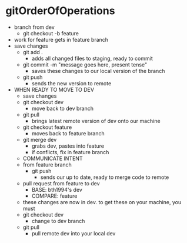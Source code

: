 # gitOrderOfOperations

- branch from dev
	- git checkout -b feature
- work for feature gets in feature branch
- save changes
	- git add .
		- adds all changed files to staging, ready to commit
	- git commit -m "message goes here, present tense"
		- saves these changes to our local version of the branch
	- git push
		- sends the new version to remote
- WHEN READY TO MOVE TO DEV
	- save changes
	- git checkout dev
		- move back to dev branch
	- git pull
		- brings latest remote version of dev onto our machine
	- git checkout feature
		- moves back to feature branch
	- git merge dev
		- grabs dev, pastes into feature
		- if conflicts, fix in feature branch
	- COMMUNICATE INTENT
	- from feature branch
		- git push
			- sends our up to date, ready to merge code to remote
	- pull request from feature to dev
		- BASE: bth1994's dev
		- COMPARE: feature
  - these changes are now in dev. to get these on your machine, you must
  - git checkout dev
    - change to dev branch
  - git pull
    - pull remote dev into your local dev
